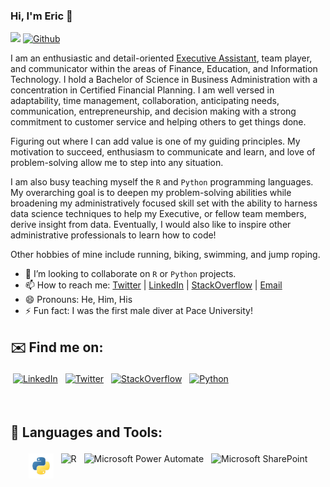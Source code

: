 ### Hi, I'm Eric 👋
![](https://visitor-badge.laobi.icu/badge?page_id=iamericfletcher.iamericfletcher) [![Github](https://img.shields.io/github/followers/iamericfletcher?label=Follow&style=social)](https://github.com/iamericfletcher)



I am an enthusiastic and detail-oriented [Executive Assistant](https://hbr.org/2011/05/the-case-for-executive-assistants), team player, and communicator within the areas of Finance, Education, and Information Technology. I hold a Bachelor of Science in Business Administration with a concentration in Certified Financial Planning. I am well versed in adaptability, time management, collaboration, anticipating needs, communication, entrepreneurship, and decision making with a strong commitment to customer service and helping others to get things done.

Figuring out where I can add value is one of my guiding principles. My motivation to succeed, enthusiasm to communicate and learn, and love of problem-solving allow me to step into any situation. 

I am also busy teaching myself the `R` and `Python` programming languages. My overarching goal is to deepen my problem-solving abilities while broadening my administratively focused skill set with the ability to harness data science techniques to help my Executive, or fellow team members, derive insight from data. Eventually, I would also like to inspire other administrative professionals to learn how to code!

Other hobbies of mine include running, biking, swimming, and jump roping.

- 👯 I’m looking to collaborate on `R` or `Python` projects.
- 📫 How to reach me: [Twitter](https://twitter.com/iamericfletcher) | [LinkedIn](https://www.linkedin.com/in/iamericfletcher/) | [StackOverflow](https://stackoverflow.com/users/13356730/eric-fletcher?tab=profile) | [Email](mailto:ericfletcher3@gmail.com)
- 😄 Pronouns: He, Him, His
- ⚡ Fun fact: I was the first male diver at Pace University!

## ✉️ Find me on:


<p align="center">
 
 <a href="www.linkedin.com/in/iamericfletcher"> <img src="https://user-images.githubusercontent.com/64165327/96324384-979a3c00-0fef-11eb-94d0-d4274cc4b327.png" alt="LinkedIn" height="40" style="vertical-align:top; margin:4px"></a>
 <a href="https://twitter.com/iamericfletcher"> <img src="https://user-images.githubusercontent.com/64165327/96324016-83edd600-0fed-11eb-89ad-d776db64144a.png" alt="Twitter" height="40" style="vertical-align:top; margin:4px"></a>
 <a href="https://stackoverflow.com/users/13356730/iamericfletcher"> <img src="https://user-images.githubusercontent.com/64165327/96324226-a9c7aa80-0fee-11eb-9999-51105d6be6ad.png" alt="StackOverflow" height="40" style="vertical-align:top; margin:4px"></a>
 <a href="mailto:ericfletcher3@gmail.com"> <img src="https://cdn.jsdelivr.net/npm/simple-icons@v3/icons/gmail.svg" alt="Python" height="40" style="vertical-align:top; margin:4px"></a>
 
</p>

<br />

## 🧰 Languages and Tools:
<p align="center">
<img src="https://raw.githubusercontent.com/github/explore/80688e429a7d4ef2fca1e82350fe8e3517d3494d/topics/python/python.png" alt="Python" height="40" style="vertical-align:top; margin:4px">
 <img src="https://user-images.githubusercontent.com/64165327/96323524-73d4f700-0feb-11eb-966a-2e696238ff3b.jpg" alt="R" height="40" style="vertical-align:top; margin:4px"> 
 <img src="https://user-images.githubusercontent.com/64165327/96323735-83a10b00-0fec-11eb-8df2-f6f7657ff3c8.png" alt="Microsoft Power Automate" height="40" style="vertical-align:top; margin:4px">
 <img src="https://user-images.githubusercontent.com/64165327/96323844-d8dd1c80-0fec-11eb-99f2-3d7ae5e957ec.png" alt="Microsoft SharePoint" height="40" style="vertical-align:top; margin:4px">
</p>


<!--
**iamericfletcher/iamericfletcher** is a ✨ _special_ ✨ repository because its `README.md` (this file) appears on your GitHub profile.

Here are some ideas to get you started:

- 🔭 I’m currently working on ...
- 🌱 I’m currently learning ...
- 👯 I’m looking to collaborate on ...
- 🤔 I’m looking for help with ...
- 💬 Ask me about ...
- 📫 How to reach me: ...
- 😄 Pronouns: ...
- ⚡ Fun fact: ...
-->
